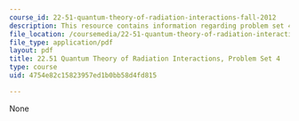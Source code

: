 ```yaml
---
course_id: 22-51-quantum-theory-of-radiation-interactions-fall-2012
description: This resource contains information regarding problem set 4.
file_location: /coursemedia/22-51-quantum-theory-of-radiation-interactions-fall-2012/4754e82c15823957ed1b0bb58d4fd815_MIT22_51F12_ps4.pdf
file_type: application/pdf
layout: pdf
title: 22.51 Quantum Theory of Radiation Interactions, Problem Set 4
type: course
uid: 4754e82c15823957ed1b0bb58d4fd815

---
```

None